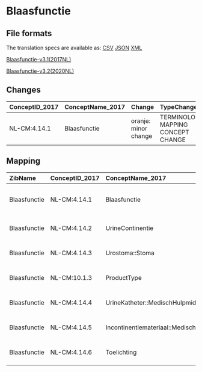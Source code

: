 # Blaasfunctie
## File formats

The translation specs are available as: 
[CSV](../csv/Blaasfunctie.csv) [JSON](../json/Blaasfunctie.json) [XML](../xml/Blaasfunctie.xml)



[Blaasfunctie-v3.1(2017NL)](https://zibs.nl/wiki/Blaasfunctie-v3.1(2017NL))

[Blaasfunctie-v3.2(2020NL)](https://zibs.nl/wiki/Blaasfunctie-v3.2(2020NL))









## Changes

| ConceptID_2017   | ConceptName_2017   | Change               | TypeChange                         | Impact_heen   | TRANSLATIE_spec_heen                                                         | Impact_terug   | TRANSLATIE_spec_terug                                                        | Omschrijving                              |
|:-----------------|:-------------------|:---------------------|:-----------------------------------|:--------------|:-----------------------------------------------------------------------------|:---------------|:-----------------------------------------------------------------------------|:------------------------------------------|
| NL-CM:4.14.1     | Blaasfunctie       | oranje: minor change | TERMINOLOGY MAPPING CONCEPT CHANGE | Medium        | SCT DefintionCode  [28278009 Micturition] -> [364196001 Micturition feature] | Medium         | SCT DefintionCode  [364196001 Micturition feature] -> [28278009 Micturition] | SNOMED CT DefintionCode concept aangepast |

## Mapping

| ZibName      | ConceptID_2017   | ConceptName_2017                          | Codelists_2017             | Change                  | ConceptID_2020   | ConceptName_2020                          | Codelists_2020             | Bits    | Omschrijving                              | TypeChange                         | Impact_heen   | TRANSLATIE_spec_heen                                                         | Impact_terug   | TRANSLATIE_spec_terug                                                        |
|:-------------|:-----------------|:------------------------------------------|:---------------------------|:------------------------|:-----------------|:------------------------------------------|:---------------------------|:--------|:------------------------------------------|:-----------------------------------|:--------------|:-----------------------------------------------------------------------------|:---------------|:-----------------------------------------------------------------------------|
| Blaasfunctie | NL-CM:4.14.1     | Blaasfunctie                              |                            | oranje: minor change    | NL-CM:4.14.1     | Blaasfunctie                              |                            | ZIB-732 | SNOMED CT DefintionCode concept aangepast | TERMINOLOGY MAPPING CONCEPT CHANGE | Medium        | SCT DefintionCode  [28278009 Micturition] -> [364196001 Micturition feature] | Medium         | SCT DefintionCode  [364196001 Micturition feature] -> [28278009 Micturition] |
| Blaasfunctie | NL-CM:4.14.2     | UrineContinentie                          | UrineContinentieCodelijst  | groen: geen wijzigingen | NL-CM:4.14.2     | UrineContinentie                          | UrineContinentieCodelijst  |         |                                           |                                    |               |                                                                              |                |                                                                              |
| Blaasfunctie | NL-CM:4.14.3     | Urostoma::Stoma                           |                            | groen: geen wijzigingen | NL-CM:4.14.3     | Urostoma::Stoma                           |                            |         |                                           |                                    |               |                                                                              |                |                                                                              |
| Blaasfunctie | NL-CM:10.1.3     | ProductType                               | UrineKatheterTypeCodelijst | groen: geen wijzigingen | NL-CM:10.1.3     | ProductType                               | UrineKatheterTypeCodelijst |         |                                           |                                    |               |                                                                              |                |                                                                              |
| Blaasfunctie | NL-CM:4.14.4     | UrineKatheter::MedischHulpmiddel          |                            | groen: geen wijzigingen | NL-CM:4.14.4     | UrineKatheter::MedischHulpmiddel          |                            |         |                                           |                                    |               |                                                                              |                |                                                                              |
| Blaasfunctie | NL-CM:4.14.5     | Incontinentiemateriaal::MedischHulpmiddel |                            | groen: geen wijzigingen | NL-CM:4.14.5     | Incontinentiemateriaal::MedischHulpmiddel |                            |         |                                           |                                    |               |                                                                              |                |                                                                              |
| Blaasfunctie | NL-CM:4.14.6     | Toelichting                               |                            | groen: geen wijzigingen | NL-CM:4.14.6     | Toelichting                               |                            |         |                                           |                                    |               |                                                                              |                |                                                                              |


